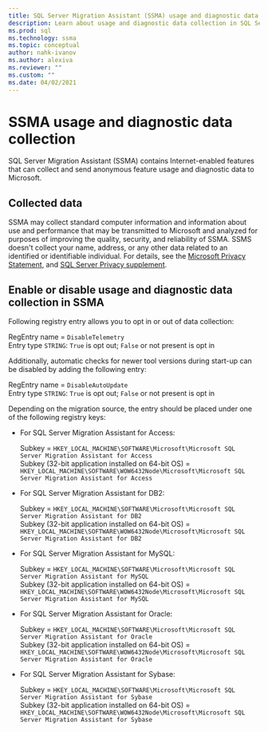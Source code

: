 ```yaml
---
title: SQL Server Migration Assistant (SSMA) usage and diagnostic data collection
description: Learn about usage and diagnostic data collection in SQL Server Migration Assistant.
ms.prod: sql
ms.technology: ssma
ms.topic: conceptual
author: nahk-ivanov
ms.author: alexiva
ms.reviewer: ""
ms.custom: ""
ms.date: 04/02/2021
---
```


# SSMA usage and diagnostic data collection

SQL Server Migration Assistant (SSMA) contains Internet-enabled features that can collect and send anonymous feature usage and diagnostic data to Microsoft.

## Collected data

SSMA may collect standard computer information and information about use and performance that may be transmitted to Microsoft and analyzed for purposes of improving the quality, security, and reliability of SSMA. SSMS doesn't collect your name, address, or any other data related to an identified or identifiable individual. For details, see the [Microsoft Privacy Statement](https://privacy.microsoft.com/privacystatement), and [SQL Server Privacy supplement](../sql-server/sql-server-privacy.md).
## Enable or disable usage and diagnostic data collection in SSMA

Following registry entry allows you to opt in or out of data collection:

RegEntry name = `DisableTelemetry`  
Entry type `STRING`: `True` is opt out; `False` or not present is opt in

Additionally, automatic checks for newer tool versions during start-up can be disabled by adding the following entry:

RegEntry name = `DisableAutoUpdate`  
Entry type `STRING`: `True` is opt out; `False` or not present is opt in

Depending on the migration source, the entry should be placed under one of the following registry keys:

- For SQL Server Migration Assistant for Access:

  Subkey = `HKEY_LOCAL_MACHINE\SOFTWARE\Microsoft\Microsoft SQL Server Migration Assistant for Access`  
  Subkey (32-bit application installed on 64-bit OS) = `HKEY_LOCAL_MACHINE\SOFTWARE\WOW6432Node\Microsoft\Microsoft SQL Server Migration Assistant for Access`  

- For SQL Server Migration Assistant for DB2:

  Subkey = `HKEY_LOCAL_MACHINE\SOFTWARE\Microsoft\Microsoft SQL Server Migration Assistant for DB2`  
  Subkey (32-bit application installed on 64-bit OS) = `HKEY_LOCAL_MACHINE\SOFTWARE\WOW6432Node\Microsoft\Microsoft SQL Server Migration Assistant for DB2`  

- For SQL Server Migration Assistant for MySQL:

  Subkey = `HKEY_LOCAL_MACHINE\SOFTWARE\Microsoft\Microsoft SQL Server Migration Assistant for MySQL`  
  Subkey (32-bit application installed on 64-bit OS) = `HKEY_LOCAL_MACHINE\SOFTWARE\WOW6432Node\Microsoft\Microsoft SQL Server Migration Assistant for MySQL`  

- For SQL Server Migration Assistant for Oracle:

  Subkey = `HKEY_LOCAL_MACHINE\SOFTWARE\Microsoft\Microsoft SQL Server Migration Assistant for Oracle`  
  Subkey (32-bit application installed on 64-bit OS) = `HKEY_LOCAL_MACHINE\SOFTWARE\WOW6432Node\Microsoft\Microsoft SQL Server Migration Assistant for Oracle`  

- For SQL Server Migration Assistant for Sybase:

  Subkey = `HKEY_LOCAL_MACHINE\SOFTWARE\Microsoft\Microsoft SQL Server Migration Assistant for Sybase`  
  Subkey (32-bit application installed on 64-bit OS) = `HKEY_LOCAL_MACHINE\SOFTWARE\WOW6432Node\Microsoft\Microsoft SQL Server Migration Assistant for Sybase`  
